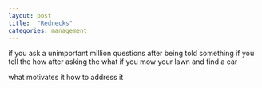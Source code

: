 ```yaml
---
layout: post
title:  "Rednecks"
categories: management
---
```


if you ask a unimportant million questions after being told something
if you tell the how after asking the what
if you mow your lawn and find a car

what motivates it
how to address it
